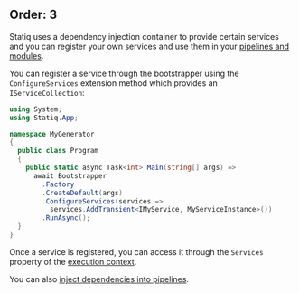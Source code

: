 Order: 3
---
Statiq uses a dependency injection container to provide certain services and you can register your own services and use them in your [pipelines and modules](xref:pipelines-and-modules).

You can register a service through the bootstrapper using the `ConfigureServices` extension method which provides an `IServiceCollection`:

```csharp
using System;
using Statiq.App;

namespace MyGenerator
{
  public class Program
  {
    public static async Task<int> Main(string[] args) =>
      await Bootstrapper
        .Factory
        .CreateDefault(args)
        .ConfigureServices(services =>
          services.AddTransient<IMyService, MyServiceInstance>())
        .RunAsync();
  }
}
```

Once a service is registered, you can access it through the `Services` property of the [execution context](xref:execution-context#properties).

You can also [inject dependencies into pipelines](xref:defining-pipelines#service-injection).
